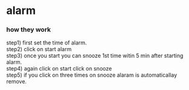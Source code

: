 # alarm

### how they work

<div> step1) first set the time of alarm. </div>
 <div> step2) click on start alarm  </div>
 <div> step3) once you start you can snooze 1st time witin 5 min after starting alarm. </div>
 <div> step4) again click on start  click on snooze  </div>
 <div> step5) if you click on three times on snooze alaram is automaticallay remove. </div>
 
